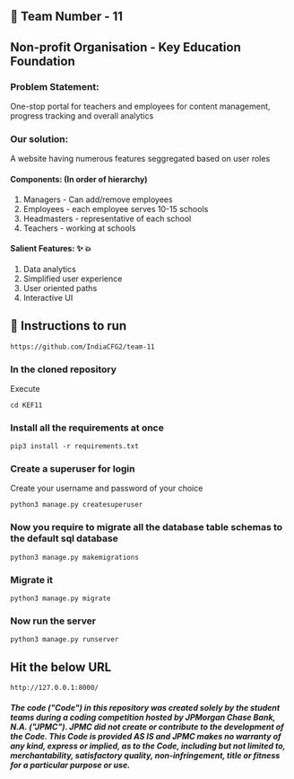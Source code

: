 ## :pencil: Team Number - 11
## Non-profit Organisation - Key Education Foundation

### Problem Statement:
One-stop portal for teachers and employees for content management, progress tracking and overall analytics

### Our solution:
A website having numerous features seggregated based on user roles

#### Components: (In order of hierarchy)
1. Managers - Can add/remove employees
2. Employees - each employee serves 10-15 schools
3. Headmasters - representative of each school
4. Teachers - working at schools

#### Salient Features: :sparkles: :boom:
1. Data analytics
2. Simplified user experience
3. User oriented paths 
4. Interactive UI

## 🔧 Instructions to run
```
https://github.com/IndiaCFG2/team-11
```

### In the cloned repository
Execute 
```
cd KEF11
```

### Install all the requirements at once
```
pip3 install -r requirements.txt
```

### Create a superuser for login
Create your username and password of your choice
```
python3 manage.py createsuperuser
```

### Now you require to migrate all the database table schemas to the default sql database 
```
python3 manage.py makemigrations
```

### Migrate it
```
python3 manage.py migrate
```

### Now run the server
```
python3 manage.py runserver
```

## Hit the below URL
```http://127.0.0.1:8000/```





##### The code ("Code") in this repository was created solely by the student teams during a coding competition hosted by JPMorgan Chase Bank, N.A. ("JPMC").						JPMC did not create or contribute to the development of the Code.  This Code is provided AS IS and JPMC makes no warranty of any kind, express or implied, as to the Code,						including but not limited to, merchantability, satisfactory quality, non-infringement, title or fitness for a particular purpose or use.